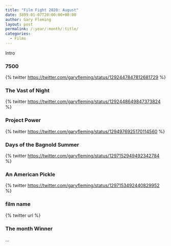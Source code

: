 ```yaml
---
title: "Film Fight 2020: August"
date: 3899-01-07T20:00:00+00:00
author: Gary Fleming
layout: post
permalink: /:year/:month/:title/
categories:
  - Films
---
```


Intro

### 7500

{% twitter https://twitter.com/garyfleming/status/1292447847812681729 %}

### The Vast of Night

{% twitter https://twitter.com/garyfleming/status/1292448649847373824 %}

### Project Power

{% twitter https://twitter.com/garyfleming/status/1294976925170114560 %}

### Days of the Bagnold Summer

{% twitter https://twitter.com/garyfleming/status/1297152949492342784 %}

### An American Pickle

{% twitter https://twitter.com/garyfleming/status/1297153492440829952 %}

### film name

{% twitter url %}



### The month Winner

...
